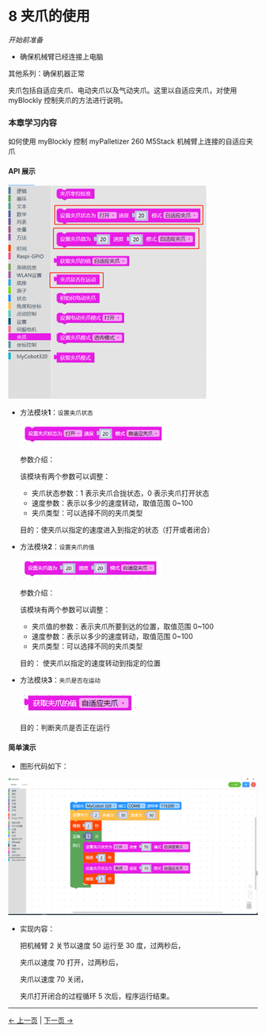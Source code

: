 # 8 夹爪的使用

<i>开始前准备</i>

- 确保机械臂已经连接上电脑

其他系列：确保机器正常

夹爪包括自适应夹爪、电动夹爪以及气动夹爪。这里以自适应夹爪，对使用 myBlockly 控制夹爪的方法进行说明。

### 本章学习内容

如何使用 myBlockly 控制 myPalletizer 260 M5Stack 机械臂上连接的自适应夹爪

#### API 展示

<img src="./img/case/gripper_item.png" style="zoom: 50%;" />

- 方法模块**1**：`设置夹爪状态`

  <img src="./img/blocks/gripper/2.png" style="zoom: 67%;" />

  参数介绍：

  该模块有两个参数可以调整：

  - 夹爪状态参数：1 表示夹爪合拢状态，0 表示夹爪打开状态
  - 速度参数：表示以多少的速度转动，取值范围 0~100
  - 夹爪类型：可以选择不同的夹爪类型

  目的：使夹爪以指定的速度进入到指定的状态（打开或者闭合）

- 方法模块**2**：`设置夹爪的值`

  <img src="./img/blocks/gripper/3.png" style="zoom: 67%;" />

  参数介绍：

  该模块有两个参数可以调整：

  - 夹爪值的参数：表示夹爪所要到达的位置，取值范围 0~100
  - 速度参数：表示以多少的速度转动，取值范围 0~100
  - 夹爪类型：可以选择不同的夹爪类型

  目的： 使夹爪以指定的速度转动到指定的位置

* 方法模块**3**：`夹爪是否在运动`

  <img src="./img/blocks/gripper/4.png"  />

  目的：判断夹爪是否正在运行

#### 简单演示

- 图形代码如下：

<img src="./img/case/gripper.png" style="zoom: 50%;" />

- 实现内容：

  把机械臂 2 关节以速度 50 运行至 30 度，过两秒后，

  夹爪以速度 70 打开，过两秒后，

  夹爪以速度 70 关闭，

  夹爪打开闭合的过程循环 5 次后，程序运行结束。

---

[← 上一页](7-ControlSinglesJoint.md) | [下一页 →](9-PumpUse.md)
